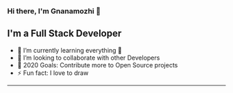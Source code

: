 ### Hi there, I'm Gnanamozhi 👋

## I'm a Full Stack Developer

- 🌱 I’m currently learning everything 🤣
- 👯 I’m looking to collaborate with other Developers
- 🥅 2020 Goals: Contribute more to Open Source projects
- ⚡ Fun fact: I love to draw 

---